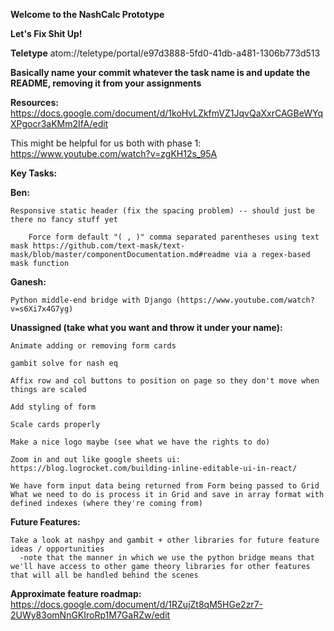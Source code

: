 **Welcome to the NashCalc Prototype** 

**Let's Fix Shit Up!**

**Teletype**
atom://teletype/portal/e97d3888-5fd0-41db-a481-1306b773d513

**Basically name your commit whatever the task name is and update the README, removing it from your assignments** 

**Resources:**
  https://docs.google.com/document/d/1koHvLZkfmVZ1JqvQaXxrCAGBeWYqXPgocr3aKMm2IfA/edit
  
  This might be helpful for us both with phase 1: https://www.youtube.com/watch?v=zgKH12s_95A

**Key Tasks:**
  
  **Ben:**  
  
    Responsive static header (fix the spacing problem) -- should just be there no fancy stuff yet 
    
        Force form default "( , )" comma separated parentheses using text mask https://github.com/text-mask/text-mask/blob/master/componentDocumentation.md#readme via a regex-based mask function 
    
  **Ganesh:**
    
    Python middle-end bridge with Django (https://www.youtube.com/watch?v=s6Xi7x4G7yg)
  
  **Unassigned (take what you want and throw it under your name):** 

    Animate adding or removing form cards 
    
    gambit solve for nash eq 
    
    Affix row and col buttons to position on page so they don't move when things are scaled 
    
    Add styling of form 
    
    Scale cards properly 
    
    Make a nice logo maybe (see what we have the rights to do) 
    
    Zoom in and out like google sheets ui: https://blog.logrocket.com/building-inline-editable-ui-in-react/
  
    We have form input data being returned from Form being passed to Grid 
    What we need to do is process it in Grid and save in array format with defined indexes (where they're coming from)
  
  **Future Features:** 
  
    Take a look at nashpy and gambit + other libraries for future feature ideas / opportunities 
      -note that the manner in which we use the python bridge means that we'll have access to other game theory libraries for other features that will all be handled behind the scenes 
      
  **Approximate feature roadmap:** 
    https://docs.google.com/document/d/1RZujZt8qM5HGe2zr7-2UWy83omNnGKIroRp1M7GaRZw/edit
    
      
    
    
    
    
    
